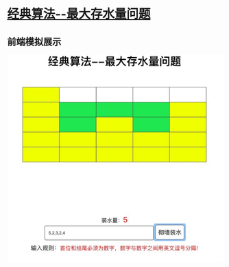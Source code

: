 # [经典算法--最大存水量问题](http://blog.csdn.net/u013309870/article/details/70978279)

## 前端模拟展示

![示例](https://github.com/shen-zhao/water/blob/master/example.jpeg)